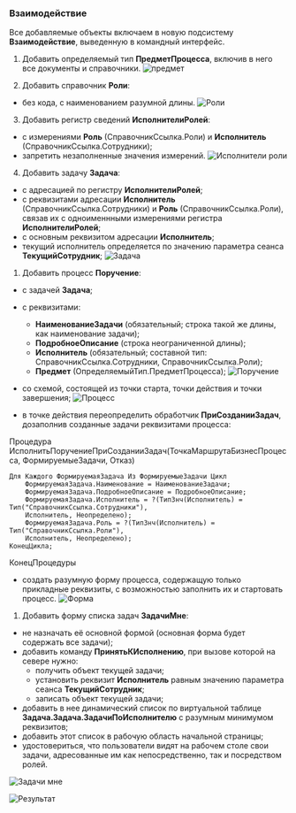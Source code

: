 

 

### Взаимодействие

Все добавляемые объекты включаем в новую подсистему **Взаимодействие**, выведенную в командный интерфейс.

1. Добавить определяемый тип **ПредметПроцесса**, включив в него все документы и справочники.
![предмет](%D0%BF%D1%80%D0%B5%D0%B4%D0%BC%D0%B5%D1%82.png)

2. Добавить справочник **Роли**:
  * без кода, с наименованием разумной длины.
![Роли](%D0%A0%D0%BE%D0%BB%D0%B8.png)  

3. Добавить регистр сведений **ИсполнителиРолей**:
  * с измерениями **Роль** (СправочникСсылка.Роли) и **Исполнитель** (СправочникСсылка.Сотрудники);
  * запретить незаполненные значения измерений.
 ![Исполнители роли](%D0%98%D1%81%D0%BF%D0%BE%D0%BB%D0%BD%D0%B8%D1%82%D0%B5%D0%BB%D0%B8%20%D1%80%D0%BE%D0%BB%D0%B8.png)

4. Добавить задачу **Задача**:
  * с адресацией по регистру **ИсполнителиРолей**;
  * с реквизитами адресации **Исполнитель** (СправочникСсылка.Сотрудники) и **Роль** (СправочникСсылка.Роли), связав их с одноименнными измерениями регистра **ИсполнителиРолей**;
  * с основным реквизитом адресации **Исполнитель**;
  * текущий исполнитель определяется по значению параметра сеанса **ТекущийСотрудник**;
  ![Задача](%D0%97%D0%B0%D0%B4%D0%B0%D1%87%D0%B0.png)

1. Добавить процесс **Поручение**:
  * с задачей **Задача**;
  * с реквизитами:
    * **НаименованиеЗадачи** (обязательный; строка такой же длины, как наименование задачи);
    * **ПодробноеОписание** (строка неограниченной длины);
    * **Исполнитель** (обязательный; составной тип: СправочникСсылка.Сотрудники, СправочникСсылка.Роли);
    * **Предмет** (ОпределяемыйТип.ПредметПроцесса);
  ![Поручение](%D0%9F%D0%BE%D1%80%D1%83%D1%87%D0%B5%D0%BD%D0%B8%D0%B5.png)

  * со схемой, состоящей из точки старта, точки действия и точки завершения;
  ![Процесс](%D0%9F%D1%80%D0%BE%D1%86%D0%B5%D1%81%D1%81.png)

  * в точке действия переопределить обработчик **ПриСозданииЗадач**, дозаполнив созданные задачи реквизитами процесса:
  
  Процедура ИсполнитьПоручениеПриСозданииЗадач(ТочкаМаршрутаБизнесПроцесса, ФормируемыеЗадачи, Отказ)
		
	Для Каждого ФормируемаяЗадача Из ФормируемыеЗадачи Цикл
		ФормируемаяЗадача.Наименование = НаименованиеЗадачи;
		ФормируемаяЗадача.ПодробноеОписание = ПодробноеОписание;
		ФормируемаяЗадача.Исполнитель = ?(ТипЗнч(Исполнитель) = Тип("СправочникСсылка.Сотрудники"),
		Исполнитель, Неопределено);
		ФормируемаяЗадача.Роль = ?(ТипЗнч(Исполнитель) = Тип("СправочникСсылка.Роли"),
		Исполнитель, Неопределено);
	КонецЦикла;
	
КонецПроцедуры

  * создать разумную форму процесса, содержащую только прикладные реквизиты, с возможностью заполнить их и стартовать процесс.
  ![Форма](%D0%A4%D0%BE%D1%80%D0%BC%D0%B0.png)

1. Добавить форму списка задач **ЗадачиМне**:
  * не назначать её основной формой (основная форма будет содержать все задачи);
  * добавить команду **ПринятьКИсполнению**, при вызове которой на севере нужно:
    * получить объект текущей задачи;
    * установить реквизит **Исполнитель** равным значению параметра сеанса **ТекущийСотрудник**;
    * записать объект текущей задачи;
  * добавить в нее динамический список по виртуальной таблице **Задача.Задача.ЗадачиПоИсполнителю** с разумным минимумом реквизитов;
  * добавить этот список в рабочую область начальной страницы;
  * удостовериться, что пользователи видят на рабочем столе свои задачи, адресованные им как непосредственно, так и посредством ролей.
  
  ![Задачи мне](%D0%97%D0%B0%D0%B4%D0%B0%D1%87%D0%B8%20%D0%BC%D0%BD%D0%B5.png)

  ![Результат](%D0%A0%D0%B5%D0%B7%D1%83%D0%BB%D1%8C%D1%82%D0%B0%D1%82.png)
  